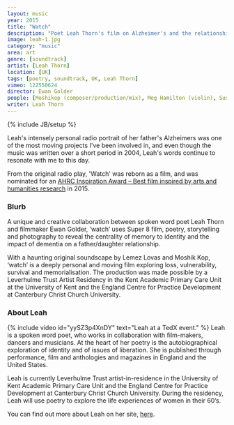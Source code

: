 ```yaml
---
layout: music
year: 2015
title: "Watch"
description: "Poet Leah Thorn's film on Alzheimer's and the relationship with her father"
image: leah-1.jpg
category: "music"
area: art
genre: [soundtrack]
artist: [Leah Thorn]
location: [UK]
tags: [poetry, soundtrack, UK, Leah Thorn]
vimeo: 122550624
director: Ewan Golder
people: [Moshikop (composer/production/mix), Meg Hamilton (violin), Susie Evans (clarinet), Jim Marcovitch (accordion)]
writer: Leah Thorn
---
```

{% include JB/setup %}

Leah's intensely personal radio portrait of her father's Alzheimers was one of the most moving projects I've been involved in, and even though the music was written over a short period in 2004, Leah's words continue to resonate with me to this day.

From the original radio play, 'Watch' was reborn as a film, and was nominated for an <a href="http://www.ahrc.ac.uk/newsevents/news/rifaceremony/">AHRC Inspiration Award – Best film inspired by arts and humanities research</a> in 2015.

<h3>Blurb</h3>
A unique and creative collaboration between spoken word poet Leah Thorn and filmmaker Ewan Golder, ‘watch’ uses Super 8 film, poetry, storytelling and photography to reveal the centrality of memory to identity and the impact of dementia on a father/daughter relationship.

With a haunting original soundscape by Lemez Lovas and Moshik Kop, ‘watch’ is a deeply personal and moving film exploring loss, vulnerability, survival and memorialisation.
The production was made possible by a Leverhulme Trust Artist Residency in the Kent Academic Primary Care Unit at the University of Kent and the England Centre for Practice Development at Canterbury Christ Church University. 


<h3>About Leah</h3>
{% include video id="yySZ3p4XnDY" text="Leah at a TedX event." %}
Leah is a spoken word poet, who works in collaboration with film-makers, dancers and musicians. At the heart of her poetry is the autobiographical exploration of identity and of issues of liberation. She is published through performance, film and anthologies and magazines in England and the United States.

Leah is currently Leverhulme Trust artist-in-residence in the University of Kent Academic Primary Care Unit and the England Centre for Practice Development at Canterbury Christ Church University. During the residency, Leah will use poetry to explore the life experiences of women in their 60’s.

You can find out more about Leah on her site, <a href="http://www.leahthorn.com">here</a>.



